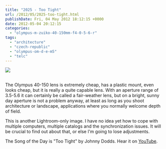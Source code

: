 ```yaml
---
title: "2025 - Too Tight"
url: /2012/05/2025-too-tight.html
publishDate: Fri, 04 May 2012 18:12:15 +0000
date: 2012-05-04 20:12:15
categories: 
  - "olympus-m-zuiko-40-150mm-f4-0-5-6-r"
tags: 
  - "architecture"
  - "czech-republic"
  - "olympus-om-d-e-m5"
  - "telc"
---
```

<div class="container">
<div class="center"><a target="_blank" href="https://d25zfm9zpd7gm5.cloudfront.net/1200x1200/2012/20120430_162417_lr.jpg"><img src="https://d25zfm9zpd7gm5.cloudfront.net/0600x0600/2012/20120430_162417_lr.jpg" /></a></div>
</div>
<br />

The Olympus 40-150 lens is extremely cheap, has a plastic mount, even looks cheap, but it is really a quite capable lens. With an aperture range of 3.5-5.6 it can certainly be called a fair-weather lens, but on a bright, sunny day aperture is not a problem anyway, at least as long as you shoot architecture or landscape, applications where you normally welcome depth of field.

 This is another Lightroom-only image. I have no idea yet how to cope with multiple computers, multiple catalogs and the synchronization issues. It will be crucial to find out about that, or else I'm going to lose adjustments.

The Song of the Day is "Too Tight" by Johnny Dodds. Hear it on <a href="http://www.youtube.com/watch?v=bEmgy0pkwe4" target="_blank">YouTube</a>.
